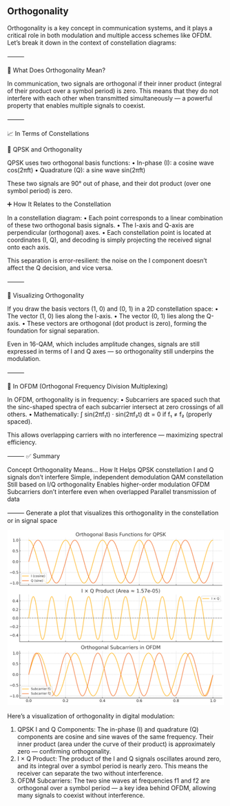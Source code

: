 ## Orthogonality 

Orthogonality is a key concept in communication systems, and it plays a critical role in both modulation and multiple 
access schemes like OFDM. Let’s break it down in the context of constellation diagrams:

⸻

🔷 What Does Orthogonality Mean?

In communication, two signals are orthogonal if their inner product (integral of their product over a symbol period) is zero. 
This means that they do not interfere with each other when transmitted simultaneously — a powerful property that enables multiple signals to coexist.

⸻

📈 In Terms of Constellations

🔹 QPSK and Orthogonality

QPSK uses two orthogonal basis functions:
	•	In-phase (I): a cosine wave cos(2πft)
	•	Quadrature (Q): a sine wave sin(2πft)

These two signals are 90° out of phase, and their dot product (over one symbol period) is zero.

➕ How It Relates to the Constellation

In a constellation diagram:
	•	Each point corresponds to a linear combination of these two orthogonal basis signals.
	•	The I-axis and Q-axis are perpendicular (orthogonal) axes.
	•	Each constellation point is located at coordinates (I, Q), and decoding is simply projecting the received signal onto each axis.

This separation is error-resilient: the noise on the I component doesn’t affect the Q decision, and vice versa.

⸻

🔹 Visualizing Orthogonality

If you draw the basis vectors (1, 0) and (0, 1) in a 2D constellation space:
	•	The vector (1, 0) lies along the I-axis.
	•	The vector (0, 1) lies along the Q-axis.
	•	These vectors are orthogonal (dot product is zero), forming the foundation for signal separation.

Even in 16-QAM, which includes amplitude changes, signals are still expressed in terms of I and Q axes — so orthogonality still underpins the modulation.

⸻

📡 In OFDM (Orthogonal Frequency Division Multiplexing)

In OFDM, orthogonality is in frequency:
	•	Subcarriers are spaced such that the sinc-shaped spectra of each subcarrier intersect at zero crossings of all others.
	•	Mathematically:
∫ sin(2πf₁t) · sin(2πf₂t) dt = 0 if f₁ ≠ f₂ (properly spaced).

This allows overlapping carriers with no interference — maximizing spectral efficiency.

⸻
✅ Summary

Concept	Orthogonality Means…	How It Helps
QPSK constellation	I and Q signals don’t interfere	Simple, independent demodulation
QAM constellation	Still based on I/Q orthogonality	Enables higher-order modulation
OFDM	Subcarriers don’t interfere even when overlapped	Parallel transmission of data

⸻
Generate a plot that visualizes this orthogonality in the constellation or in signal space

![img.png](img.png)

Here’s a visualization of orthogonality in digital modulation:
1.	QPSK I and Q Components: The in-phase (I) and quadrature (Q) components are cosine and sine waves of the same frequency. 
Their inner product (area under the curve of their product) is approximately zero — confirming orthogonality. 
2. I × Q Product: The product of the I and Q signals oscillates around zero, and its integral over a symbol period is nearly zero. 
This means the receiver can separate the two without interference.
3.	OFDM Subcarriers: The two sine waves at frequencies f1 and f2 are orthogonal over a symbol period — a key idea behind OFDM, 
allowing many signals to coexist without interference.
